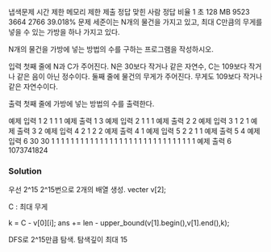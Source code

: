냅색문제
시간 제한	메모리 제한	제출	정답	맞힌 사람	정답 비율
1 초	128 MB	9523	3664	2766	39.018%
문제
세준이는 N개의 물건을 가지고 있고, 최대 C만큼의 무게를 넣을 수 있는 가방을 하나 가지고 있다.

N개의 물건을 가방에 넣는 방법의 수를 구하는 프로그램을 작성하시오.

입력
첫째 줄에 N과 C가 주어진다. N은 30보다 작거나 같은 자연수, C는 109보다 작거나 같은 음이 아닌 정수이다. 둘째 줄에 물건의 무게가 주어진다. 무게도 109보다 작거나 같은 자연수이다.

출력
첫째 줄에 가방에 넣는 방법의 수를 출력한다.

예제 입력 1 
2 1
1 1
예제 출력 1 
3
예제 입력 2 
1 1
1
예제 출력 2 
2
예제 입력 3 
1 2
1
예제 출력 3 
2
예제 입력 4 
2 1
2 2
예제 출력 4 
1
예제 입력 5 
2 2
1 1
예제 출력 5 
4
예제 입력 6 
30 30
1 1 1 1 1 1 1 1 1 1 1 1 1 1 1 1 1 1 1 1 1 1 1 1 1 1 1 1 1 1
예제 출력 6 
1073741824

### Solution
우선 2^15 2^15번으로 2개의 배열 생성.
vecter<ll> v[2];

C : 최대 무게

k = C - v[0][i];
ans += len - upper_bound(v[1].begin(),v[1].end(),k);

DFS로 2^15만큼 탐색. 탐색깊이 최대 15
